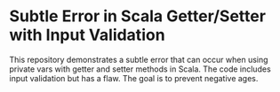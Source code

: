# Subtle Error in Scala Getter/Setter with Input Validation

This repository demonstrates a subtle error that can occur when using private vars with getter and setter methods in Scala.  The code includes input validation but has a flaw. The goal is to prevent negative ages.